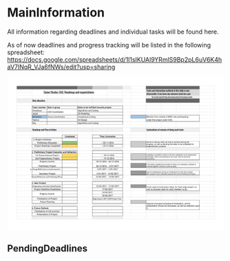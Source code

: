 # MainInformation
All information regarding deadlines and individual tasks will be found here.

As of now deadlines and progress tracking will be listed in the following spreadsheet:   https://docs.google.com/spreadsheets/d/1l1sIKUAl9YRmlS9Bp2pL6uV6K4haV7INqR_VJa6fNWs/edit?usp=sharing

![alt text](https://github.com/AHAJT/MainInformation/blob/master/Planning%20&%20Role%20Allocation%20-%2019112016.png "Spreadsheet Updated as of 19/11/2016")

## PendingDeadlines


